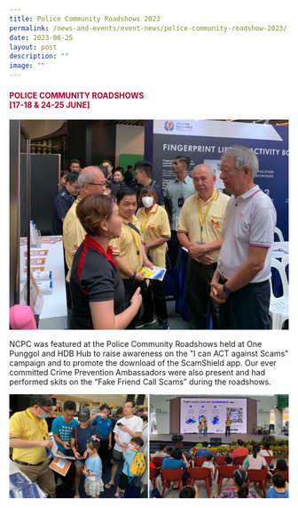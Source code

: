 ```yaml
---
title: Police Community Roadshows 2023
permalink: /news-and-events/event-news/police-community-roadshow-2023/
date: 2023-06-25
layout: post
description: ""
image: ""
---
```

#### <font style="color:#a20427;"> POLICE COMMUNITY ROADSHOWS <br> [17-18 &amp; 24-25 JUNE] </font>

![](/images/Events/police-community-roadshows-1.jpg)

NCPC was featured at the Police Community Roadshows held at One Punggol and HDB Hub to raise awareness on the "I can ACT against Scams" campaign and to promote the download of the ScamShield app. Our ever committed  Crime Prevention Ambassadors were also present and had performed skits on the “Fake Friend Call Scams” during the roadshows.

![](/images/Events/police-community-roadshows-2.jpg)